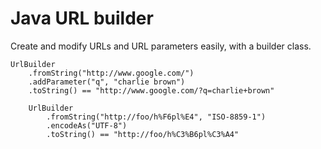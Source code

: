 Java URL builder
================

Create and modify URLs and URL parameters easily, with a builder class.

	UrlBuilder
	    .fromString("http://www.google.com/")
	    .addParameter("q", "charlie brown")
	    .toString() == "http://www.google.com/?q=charlie+brown"

        UrlBuilder
            .fromString("http://foo/h%F6pl%E4", "ISO-8859-1")
            .encodeAs("UTF-8")
            .toString() == "http://foo/h%C3%B6pl%C3%A4"
